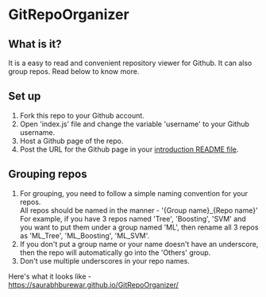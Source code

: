 # GitRepoOrganizer

## What is it?
It is a easy to read and convenient repository viewer for Github. It can also group repos. Read below to know more.

## Set up
1. Fork this repo to your Github account.
2. Open 'index.js' file and change the variable 'username' to your Github username.
3. Host a Github page of the repo.
4. Post the URL for the Github page in your [introduction README file](https://docs.github.com/en/account-and-profile/setting-up-and-managing-your-github-profile/customizing-your-profile/managing-your-profile-readme).

## Grouping repos
1. For grouping, you need to follow a simple naming convention for your repos.  
All repos should be named in the manner - '{Group name}\_{Repo name}'  
For example, if you have 3 repos named 'Tree', 'Boosting', 'SVM' and you want to put them under a group named 'ML', then rename all 3 repos as 'ML_Tree', 'ML_Boosting', 'ML_SVM'.
2. If you don't put a group name or your name doesn't have an underscore, then the repo will automatically go into the 'Others' group.
3. Don't use multiple underscores in your repo names.

Here's what it looks like - https://saurabhburewar.github.io/GitRepoOrganizer/
